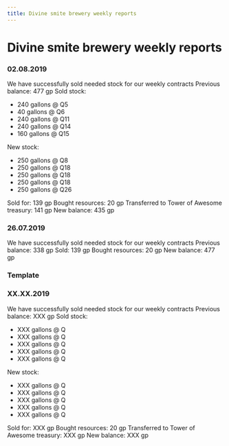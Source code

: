 ```yaml
---
title: Divine smite brewery weekly reports
---
```


# Divine smite brewery weekly reports

### 02.08.2019

We have successfully sold needed stock for our weekly contracts
Previous balance: 477 gp
Sold stock: 
- 240 gallons @ Q5
-  40 gallons @ Q6
- 240 gallons @ Q11
- 240 gallons @ Q14
- 160 gallons @ Q15

New stock:
- 250 gallons @ Q8
- 250 gallons @ Q18
- 250 gallons @ Q18
- 250 gallons @ Q18
- 250 gallons @ Q26

Sold for: 139 gp
Bought resources: 20 gp
Transferred to Tower of Awesome treasury: 141 gp
New balance: 435 gp

### 26.07.2019

We have successfully sold needed stock for our weekly contracts
Previous balance: 338 gp
Sold: 139 gp
Bought resources: 20 gp
New balance: 477 gp




### Template
### XX.XX.2019

We have successfully sold needed stock for our weekly contracts
Previous balance: XXX gp
Sold stock: 
- XXX gallons @ Q
- XXX gallons @ Q
- XXX gallons @ Q
- XXX gallons @ Q
- XXX gallons @ Q

New stock:
- XXX gallons @ Q
- XXX gallons @ Q
- XXX gallons @ Q
- XXX gallons @ Q
- XXX gallons @ Q

Sold for: XXX gp
Bought resources: 20 gp
Transferred to Tower of Awesome treasury: XXX gp
New balance: XXX gp


